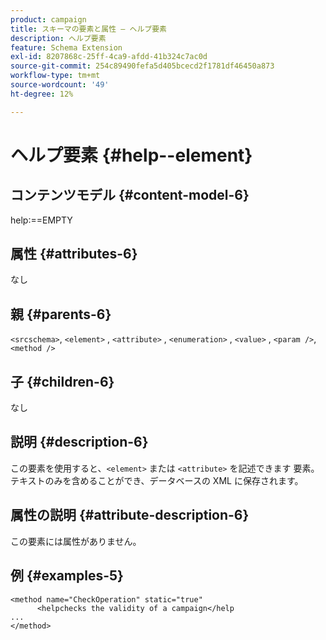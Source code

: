 ```yaml
---
product: campaign
title: スキーマの要素と属性 – ヘルプ要素
description: ヘルプ要素
feature: Schema Extension
exl-id: 8207868c-25ff-4ca9-afdd-41b324c7ac0d
source-git-commit: 254c89490fefa5d405bcecd2f1781df46450a873
workflow-type: tm+mt
source-wordcount: '49'
ht-degree: 12%

---
```


# ヘルプ要素 {#help--element}


## コンテンツモデル {#content-model-6}

help:==EMPTY

## 属性 {#attributes-6}

なし

## 親 {#parents-6}

`<srcschema>`, `<element>`   ,   `<attribute>`    ,    `<enumeration>`     ,     `<value>`      ,     `<param />`,      `<method />`

## 子 {#children-6}

なし

## 説明 {#description-6}

この要素を使用すると、`<element>` または `<attribute>` を記述できます   要素。 テキストのみを含めることができ、データベースの XML に保存されます。

## 属性の説明 {#attribute-description-6}

この要素には属性がありません。

## 例 {#examples-5}

```
<method name="CheckOperation" static="true"
      <helpchecks the validity of a campaign</help
...
</method> 
```
